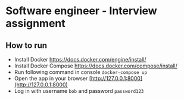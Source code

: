 # Software engineer - Interview assignment
## How to run

- Install Docker https://docs.docker.com/engine/install/
- Install Docker Compose https://docs.docker.com/compose/install/
- Run following command in console `docker-compose up`
- Open the app in your browser [http://127.0.0.1:8000](http://127.0.0.1:8000)
- Log in with username `bob` and password `password123`
